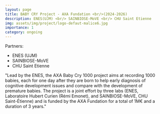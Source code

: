 ```yaml
---
layout: page
title: BABY CRY Project - AXA Fundation <br/>(2024-2026)
description: ENES(UJM) <br/> SAINBIOSE-MoVE <br/> CHU Saint Etienne
img: assets/img/project/logo-defaut-malice6.jpg
importance: 1
category: ongoing
---
```


Partners:

- ENES (UJM)
- SAINBIOSE-MoVE
- CHU Saint Etienne

"Lead by the ENES, the AXA Baby Cry 1000 project aims at recording 1000 babies, each for one day after
they are born to help early diagnosis of cognitive development issues and compare with the development
of premature babies. The project is a joint effort by three labs (ENES, Laboratoire Hubert Curien (Rémi
Emonet), and SAINBIOSE-MoVE, CHU Saint-Étienne) and is funded by the AXA Fundation for a total of
1M€ and a duration of 3 years."
